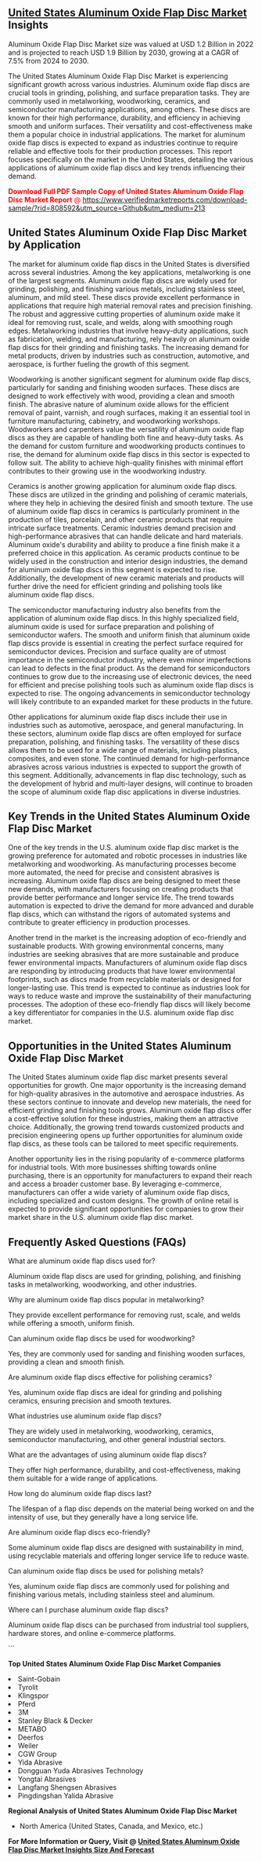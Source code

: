 <h2><a href="https://www.verifiedmarketreports.com/download-sample/?rid=808592&amp;utm_source=Github&amp;utm_medium=213" target="_blank">United States Aluminum Oxide Flap Disc Market</a> Insights</h2><p>Aluminum Oxide Flap Disc Market size was valued at USD 1.2 Billion in 2022 and is projected to reach USD 1.9 Billion by 2030, growing at a CAGR of 7.5% from 2024 to 2030.</p><p><p>The United States Aluminum Oxide Flap Disc Market is experiencing significant growth across various industries. Aluminum oxide flap discs are crucial tools in grinding, polishing, and surface preparation tasks. They are commonly used in metalworking, woodworking, ceramics, and semiconductor manufacturing applications, among others. These discs are known for their high performance, durability, and efficiency in achieving smooth and uniform surfaces. Their versatility and cost-effectiveness make them a popular choice in industrial applications. The market for aluminum oxide flap discs is expected to expand as industries continue to require reliable and effective tools for their production processes. This report focuses specifically on the market in the United States, detailing the various applications of aluminum oxide flap discs and key trends influencing their demand. <p><span class=""><span style="color: #ff0000;"><strong>Download Full PDF Sample Copy of United States Aluminum Oxide Flap Disc Market Report</strong> @ </span><a href="https://www.verifiedmarketreports.com/download-sample/?rid=808592&amp;utm_source=Github&amp;utm_medium=213" target="_blank">https://www.verifiedmarketreports.com/download-sample/?rid=808592&amp;utm_source=Github&amp;utm_medium=213</a></span></p></p><h2>United States Aluminum Oxide Flap Disc Market by Application</h2><p>The market for aluminum oxide flap discs in the United States is diversified across several industries. Among the key applications, metalworking is one of the largest segments. Aluminum oxide flap discs are widely used for grinding, polishing, and finishing various metals, including stainless steel, aluminum, and mild steel. These discs provide excellent performance in applications that require high material removal rates and precision finishing. The robust and aggressive cutting properties of aluminum oxide make it ideal for removing rust, scale, and welds, along with smoothing rough edges. Metalworking industries that involve heavy-duty applications, such as fabrication, welding, and manufacturing, rely heavily on aluminum oxide flap discs for their grinding and finishing tasks. The increasing demand for metal products, driven by industries such as construction, automotive, and aerospace, is further fueling the growth of this segment. <p>Woodworking is another significant segment for aluminum oxide flap discs, particularly for sanding and finishing wooden surfaces. These discs are designed to work effectively with wood, providing a clean and smooth finish. The abrasive nature of aluminum oxide allows for the efficient removal of paint, varnish, and rough surfaces, making it an essential tool in furniture manufacturing, cabinetry, and woodworking workshops. Woodworkers and carpenters value the versatility of aluminum oxide flap discs as they are capable of handling both fine and heavy-duty tasks. As the demand for custom furniture and woodworking products continues to rise, the demand for aluminum oxide flap discs in this sector is expected to follow suit. The ability to achieve high-quality finishes with minimal effort contributes to their growing use in the woodworking industry.</p><p>Ceramics is another growing application for aluminum oxide flap discs. These discs are utilized in the grinding and polishing of ceramic materials, where they help in achieving the desired finish and smooth texture. The use of aluminum oxide flap discs in ceramics is particularly prominent in the production of tiles, porcelain, and other ceramic products that require intricate surface treatments. Ceramic industries demand precision and high-performance abrasives that can handle delicate and hard materials. Aluminum oxide's durability and ability to produce a fine finish make it a preferred choice in this application. As ceramic products continue to be widely used in the construction and interior design industries, the demand for aluminum oxide flap discs in this segment is expected to rise. Additionally, the development of new ceramic materials and products will further drive the need for efficient grinding and polishing tools like aluminum oxide flap discs.</p><p>The semiconductor manufacturing industry also benefits from the application of aluminum oxide flap discs. In this highly specialized field, aluminum oxide is used for surface preparation and polishing of semiconductor wafers. The smooth and uniform finish that aluminum oxide flap discs provide is essential in creating the perfect surface required for semiconductor devices. Precision and surface quality are of utmost importance in the semiconductor industry, where even minor imperfections can lead to defects in the final product. As the demand for semiconductors continues to grow due to the increasing use of electronic devices, the need for efficient and precise polishing tools such as aluminum oxide flap discs is expected to rise. The ongoing advancements in semiconductor technology will likely contribute to an expanded market for these products in the future.</p><p>Other applications for aluminum oxide flap discs include their use in industries such as automotive, aerospace, and general manufacturing. In these sectors, aluminum oxide flap discs are often employed for surface preparation, polishing, and finishing tasks. The versatility of these discs allows them to be used for a wide range of materials, including plastics, composites, and even stone. The continued demand for high-performance abrasives across various industries is expected to support the growth of this segment. Additionally, advancements in flap disc technology, such as the development of hybrid and multi-layer designs, will continue to broaden the scope of aluminum oxide flap disc applications in diverse industries.</p><h2>Key Trends in the United States Aluminum Oxide Flap Disc Market</h2><p>One of the key trends in the U.S. aluminum oxide flap disc market is the growing preference for automated and robotic processes in industries like metalworking and woodworking. As manufacturing processes become more automated, the need for precise and consistent abrasives is increasing. Aluminum oxide flap discs are being designed to meet these new demands, with manufacturers focusing on creating products that provide better performance and longer service life. The trend towards automation is expected to drive the demand for more advanced and durable flap discs, which can withstand the rigors of automated systems and contribute to greater efficiency in production processes.</p><p>Another trend in the market is the increasing adoption of eco-friendly and sustainable products. With growing environmental concerns, many industries are seeking abrasives that are more sustainable and produce fewer environmental impacts. Manufacturers of aluminum oxide flap discs are responding by introducing products that have lower environmental footprints, such as discs made from recyclable materials or designed for longer-lasting use. This trend is expected to continue as industries look for ways to reduce waste and improve the sustainability of their manufacturing processes. The adoption of these eco-friendly flap discs will likely become a key differentiator for companies in the U.S. aluminum oxide flap disc market.</p><h2>Opportunities in the United States Aluminum Oxide Flap Disc Market</h2><p>The United States aluminum oxide flap disc market presents several opportunities for growth. One major opportunity is the increasing demand for high-quality abrasives in the automotive and aerospace industries. As these sectors continue to innovate and develop new materials, the need for efficient grinding and finishing tools grows. Aluminum oxide flap discs offer a cost-effective solution for these industries, making them an attractive choice. Additionally, the growing trend towards customized products and precision engineering opens up further opportunities for aluminum oxide flap discs, as these tools can be tailored to meet specific requirements.</p><p>Another opportunity lies in the rising popularity of e-commerce platforms for industrial tools. With more businesses shifting towards online purchasing, there is an opportunity for manufacturers to expand their reach and access a broader customer base. By leveraging e-commerce, manufacturers can offer a wide variety of aluminum oxide flap discs, including specialized and custom designs. The growth of online retail is expected to provide significant opportunities for companies to grow their market share in the U.S. aluminum oxide flap disc market.</p><h2>Frequently Asked Questions (FAQs)</h2><p>What are aluminum oxide flap discs used for?</p><p>Aluminum oxide flap discs are used for grinding, polishing, and finishing tasks in metalworking, woodworking, and other industries.</p><p>Why are aluminum oxide flap discs popular in metalworking?</p><p>They provide excellent performance for removing rust, scale, and welds while offering a smooth, uniform finish.</p><p>Can aluminum oxide flap discs be used for woodworking?</p><p>Yes, they are commonly used for sanding and finishing wooden surfaces, providing a clean and smooth finish.</p><p>Are aluminum oxide flap discs effective for polishing ceramics?</p><p>Yes, aluminum oxide flap discs are ideal for grinding and polishing ceramics, ensuring precision and smooth textures.</p><p>What industries use aluminum oxide flap discs?</p><p>They are widely used in metalworking, woodworking, ceramics, semiconductor manufacturing, and other general industrial sectors.</p><p>What are the advantages of using aluminum oxide flap discs?</p><p>They offer high performance, durability, and cost-effectiveness, making them suitable for a wide range of applications.</p><p>How long do aluminum oxide flap discs last?</p><p>The lifespan of a flap disc depends on the material being worked on and the intensity of use, but they generally have a long service life.</p><p>Are aluminum oxide flap discs eco-friendly?</p><p>Some aluminum oxide flap discs are designed with sustainability in mind, using recyclable materials and offering longer service life to reduce waste.</p><p>Can aluminum oxide flap discs be used for polishing metals?</p><p>Yes, aluminum oxide flap discs are commonly used for polishing and finishing various metals, including stainless steel and aluminum.</p><p>Where can I purchase aluminum oxide flap discs?</p><p>Aluminum oxide flap discs can be purchased from industrial tool suppliers, hardware stores, and online e-commerce platforms.</p>```</p><p><strong>Top United States Aluminum Oxide Flap Disc Market Companies</strong></p><div data-test-id=""><p><li>Saint-Gobain</li><li> Tyrolit</li><li> Klingspor</li><li> Pferd</li><li> 3M</li><li> Stanley Black & Decker</li><li> METABO</li><li> Deerfos</li><li> Weiler</li><li> CGW Group</li><li> Yida Abrasive</li><li> Dongguan Yuda Abrasives Technology</li><li> Yongtai Abrasives</li><li> Langfang Shengsen Abrasives</li><li> Pingdingshan Yalida Abrasive</li></p><div><strong>Regional Analysis of&nbsp;United States Aluminum Oxide Flap Disc Market</strong></div><ul><li dir="ltr"><p dir="ltr">North America&nbsp;(United States, Canada, and Mexico, etc.)</p></li></ul><p><strong>For More Information or Query, Visit @&nbsp;</strong><strong><a href="https://www.verifiedmarketreports.com/product/aluminum-oxide-flap-disc-market/?utm_source=Github&amp;utm_medium=213" target="_blank">United States Aluminum Oxide Flap Disc Market Insights Size And Forecast</a></strong></p></div>
